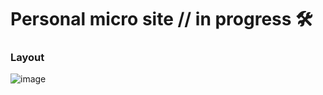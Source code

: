 <h1> Personal micro site // in progress 🛠</h1>
<h3> Layout</h3>

![image](https://user-images.githubusercontent.com/115653252/222513491-16b7ed67-aef0-4719-a06e-91831351d656.png)

